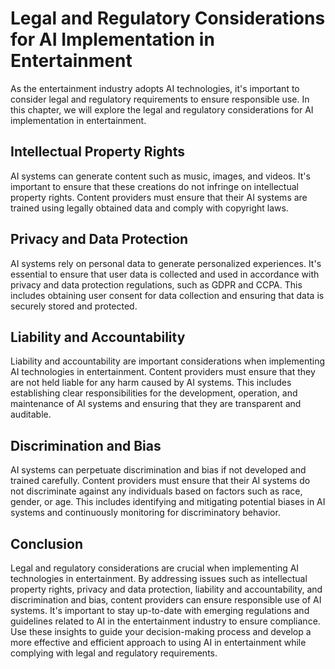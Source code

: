 # Legal and Regulatory Considerations for AI Implementation in Entertainment

As the entertainment industry adopts AI technologies, it's important to consider legal and regulatory requirements to ensure responsible use. In this chapter, we will explore the legal and regulatory considerations for AI implementation in entertainment.

Intellectual Property Rights
----------------------------

AI systems can generate content such as music, images, and videos. It's important to ensure that these creations do not infringe on intellectual property rights. Content providers must ensure that their AI systems are trained using legally obtained data and comply with copyright laws.

Privacy and Data Protection
---------------------------

AI systems rely on personal data to generate personalized experiences. It's essential to ensure that user data is collected and used in accordance with privacy and data protection regulations, such as GDPR and CCPA. This includes obtaining user consent for data collection and ensuring that data is securely stored and protected.

Liability and Accountability
----------------------------

Liability and accountability are important considerations when implementing AI technologies in entertainment. Content providers must ensure that they are not held liable for any harm caused by AI systems. This includes establishing clear responsibilities for the development, operation, and maintenance of AI systems and ensuring that they are transparent and auditable.

Discrimination and Bias
-----------------------

AI systems can perpetuate discrimination and bias if not developed and trained carefully. Content providers must ensure that their AI systems do not discriminate against any individuals based on factors such as race, gender, or age. This includes identifying and mitigating potential biases in AI systems and continuously monitoring for discriminatory behavior.

Conclusion
----------

Legal and regulatory considerations are crucial when implementing AI technologies in entertainment. By addressing issues such as intellectual property rights, privacy and data protection, liability and accountability, and discrimination and bias, content providers can ensure responsible use of AI systems. It's important to stay up-to-date with emerging regulations and guidelines related to AI in the entertainment industry to ensure compliance. Use these insights to guide your decision-making process and develop a more effective and efficient approach to using AI in entertainment while complying with legal and regulatory requirements.
